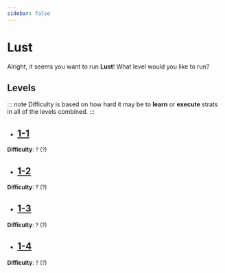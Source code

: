 ```yaml
---
sidebar: false
---
```


# Lust

Alright, it seems you want to run **Lust**! What level would you like to run?

## Levels
::: note
Difficulty is based on how hard it may be to **learn** or **execute** strats in all of the levels combined.
:::

- ## [1-1](/guides/any/2-lust/any-2-1.md)
<font size="2">
    <b>Difficulty</b>: ? (?)
</font>

- ## [1-2](/guides/any/2-lust/any-2-2.md)
<font size="2">
    <b>Difficulty</b>: ? (?)
</font>

- ## [1-3](/guides/any/2-lust/any-2-3.md)
<font size="2">
    <b>Difficulty</b>: ? (?)
</font>

- ## [1-4](/guides/any/2-lust/any-2-4.md)
<font size="2">
    <b>Difficulty</b>: ? (?)
</font>